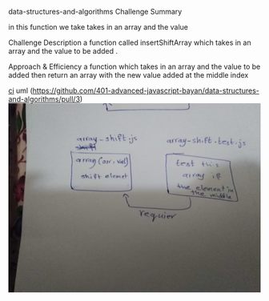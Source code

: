 data-structures-and-algorithms
Challenge Summary 

in this  function we take  takes in an array and the value

Challenge Description
a function called insertShiftArray which takes in an array and the value to be added .

Approach & Efficiency
a function which takes in an array and the value to be added then return an array with the new value added at the middle index

[ci](https://github.com/401-advanced-javascript-bayan/data-structures-and-algorithms/runs/408082497?check_suite_focus=true)
uml
(https://github.com/401-advanced-javascript-bayan/data-structures-and-algorithms/pull/3)                
![](https://github.com/401-advanced-javascript-bayan/data-structures-and-algorithms/blob/array-shift/challenge-array-shift/image/IMG_20200125_001206.jpg)
